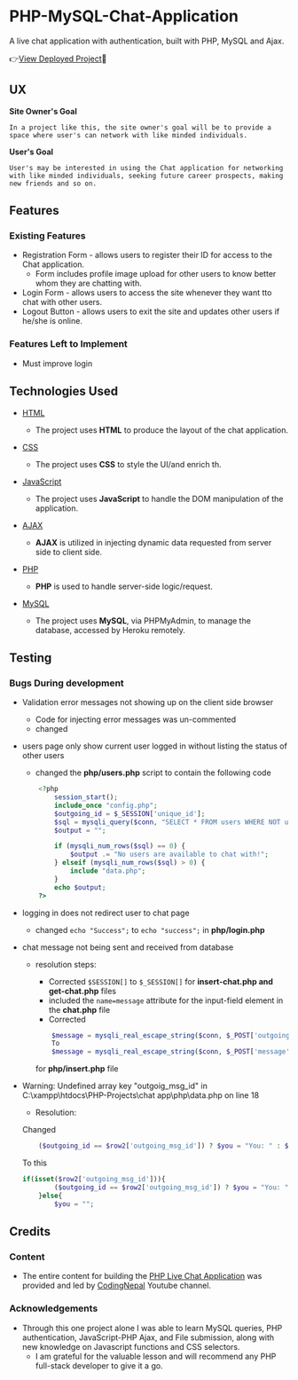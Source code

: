 # PHP-MySQL-Chat-Application

A live chat application with authentication, built with PHP, MySQL and Ajax.

👉[View Deployed Project](https://php-mysql-chat-app.herokuapp.com/)🚀
 
## UX

**Site Owner's Goal** 
    
    In a project like this, the site owner's goal will be to provide a space where user's can network with like minded individuals.

**User's Goal** 
    
    User's may be interested in using the Chat application for networking with like minded individuals, seeking future career prospects, making new friends and so on.

## Features
 
### Existing Features
- Registration Form - allows users to register their ID for access to the Chat application.
    - Form includes profile image upload for other users to know better whom they are chatting with.
- Login Form - allows users to access the site whenever they want tto chat with other users.
- Logout Button - allows users to exit the site and updates other users if he/she is online.


### Features Left to Implement
- Must improve login

## Technologies Used

- [HTML](https://www.w3schools.com/html/default.asp)
    - The project uses **HTML** to produce the layout of the chat application.

- [CSS](https://www.w3schools.com/CSS/default.asp)
    - The project uses **CSS** to style the UI/and enrich th.

- [JavaScript](https://www.w3schools.com/js/default.asp)
    - The project uses **JavaScript** to handle the DOM manipulation of the application.

- [AJAX](https://www.w3schools.com/js/js_ajax_intro.asp)
    - **AJAX** is utilized in injecting dynamic data requested from server side to client side.

- [PHP](https://www.php.net/)
    - **PHP** is used to handle server-side logic/request.

- [MySQL](https://www.mysql.com/)
    - The project uses **MySQL**, via PHPMyAdmin, to manage the database, accessed by Heroku remotely.

## Testing


### Bugs During development

- Validation error messages not showing up on the client side browser
    - Code for injecting error messages was un-commented
    - changed
- users page only show current user logged in without listing the status of other users
    -   changed the **php/users.php** script to contain the following code
    
    ```php
        <?php 
            session_start();
            include_once "config.php";
            $outgoing_id = $_SESSION['unique_id'];
            $sql = mysqli_query($conn, "SELECT * FROM users WHERE NOT unique_id = {$outgoing_id} ORDER BY user_id DESC");
            $output = "";

            if (mysqli_num_rows($sql) == 0) {
                $output .= "No users are available to chat with!";
            } elseif (mysqli_num_rows($sql) > 0) {
                include "data.php";
            }
            echo $output;
        ?>
    ```

- logging in does not redirect user to chat page
    - changed `echo "Success";` to `echo "success";` in **php/login.php**

- chat message not being sent and received from database
    - resolution steps:
        - Corrected `$SESSION[]` to `$_SESSION[]` for **insert-chat.php and get-chat.php** files
        - included the `name=message` attribute for the input-field element in the **chat.php** file
        - Corrected 
        
        ```php 
            $message = mysqli_real_escape_string($conn, $_POST['outgoing_id']); 
            To 
            $message = mysqli_real_escape_string($conn, $_POST['message']); 
        ```

        for **php/insert.php** file

- Warning: Undefined array key "outgoig_msg_id" in C:\xampp\htdocs\PHP-Projects\chat app\php\data.php on line 18
    - Resolution:

    Changed
    ```php
        ($outgoing_id == $row2['outgoing_msg_id']) ? $you = "You: " : $you = "";
    ```

    To this 
    ```php 
    if(isset($row2['outgoing_msg_id'])){
            ($outgoing_id == $row2['outgoing_msg_id']) ? $you = "You: " : $you = "";
        }else{
            $you = ""; 
    ```

## Credits

### Content
- The  entire content for building the [PHP Live Chat Application](https://youtu.be/VnvzxGWiK54) was provided and led by [CodingNepal](https://www.youtube.com/channel/UCk7xIEmd3MeyhIu2StLX5yA) Youtube channel.


### Acknowledgements

- Through this one project alone I was able to learn MySQL queries, PHP authentication, JavaScript-PHP Ajax, and File submission, along with new knowledge on Javascript functions and CSS selectors.
    - I am grateful for the valuable lesson and will recommend any PHP full-stack developer to give it a go.

